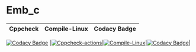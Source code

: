 # Emb_c

|Cppcheck|Compile-Linux|Codacy Badge|
|:--:|:--:|:--:|
[![Codacy Badge](https://api.codacy.com/project/badge/Grade/e77db39153ef487f919b4ae46c3b87a4)](https://app.codacy.com/gh/Chinnam-Narendra-Prasad/Emb_c?utm_source=github.com&utm_medium=referral&utm_content=Chinnam-Narendra-Prasad/Emb_c&utm_campaign=Badge_Grade_Settings)
|[![Cppcheck-actions](https://github.com/Chinnam-Narendra-Prasad/Emb_c/actions/workflows/Cppcheck.yml/badge.svg)](https://github.com/Chinnam-Narendra-Prasad/Emb_c/actions/workflows/Cppcheck.yml)|[![Compile-Linux](https://github.com/Chinnam-Narendra-Prasad/Emb_c/actions/workflows/Compile.yml/badge.svg)](https://github.com/Chinnam-Narendra-Prasad/Emb_c/actions/workflows/Compile.yml)|[![Codacy Badge](https://app.codacy.com/project/badge/Grade/2f6f58302868458686df2b89e338187a)](https://www.codacy.com/gh/Chinnam-Narendra-Prasad/Emb_c/dashboard?utm_source=github.com&amp;utm_medium=referral&amp;utm_content=Chinnam-Narendra-Prasad/Emb_c&amp;utm_campaign=Badge_Grade)|
